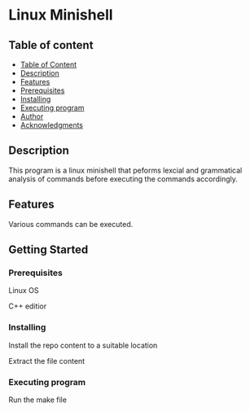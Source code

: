 # Linux Minishell


## Table of content
* [Table of Content](#table-of-content)
* [Description](#description)
* [Features](#features)
* [Prerequisites](#prerequisites)
* [Installing](#installing)
* [Executing program](#executing-program)
* [Author](#author)
* [Acknowledgments](#acknowledgments)

## Description
This program is a linux minishell that peforms lexcial and grammatical analysis of commands before executing the commands accordingly. 

## Features
Various commands can be executed.

## Getting Started

### Prerequisites 
Linux OS 

C++ editior

### Installing
Install the repo content to a suitable location

Extract the file content 

### Executing program
Run the make file 
